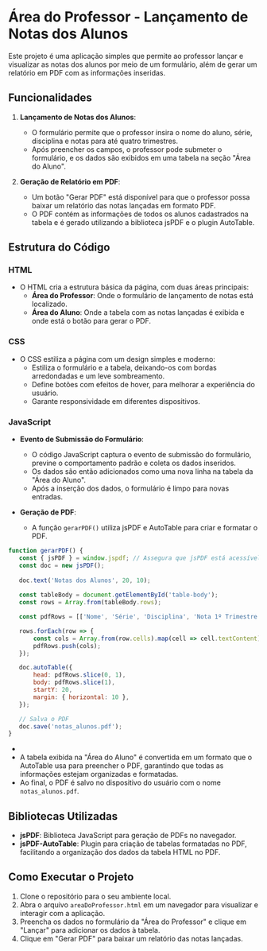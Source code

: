 # Área do Professor - Lançamento de Notas dos Alunos

Este projeto é uma aplicação simples que permite ao professor lançar e visualizar as notas dos alunos por meio de um formulário, além de gerar um relatório em PDF com as informações inseridas.

## Funcionalidades

1. **Lançamento de Notas dos Alunos**:
   - O formulário permite que o professor insira o nome do aluno, série, disciplina e notas para até quatro trimestres.
   - Após preencher os campos, o professor pode submeter o formulário, e os dados são exibidos em uma tabela na seção "Área do Aluno".
   
2. **Geração de Relatório em PDF**:
   - Um botão "Gerar PDF" está disponível para que o professor possa baixar um relatório das notas lançadas em formato PDF.
   - O PDF contém as informações de todos os alunos cadastrados na tabela e é gerado utilizando a biblioteca jsPDF e o plugin AutoTable.

## Estrutura do Código

### HTML

- O HTML cria a estrutura básica da página, com duas áreas principais:
  - **Área do Professor**: Onde o formulário de lançamento de notas está localizado.
  - **Área do Aluno**: Onde a tabela com as notas lançadas é exibida e onde está o botão para gerar o PDF.
  
### CSS

- O CSS estiliza a página com um design simples e moderno:
  - Estiliza o formulário e a tabela, deixando-os com bordas arredondadas e um leve sombreamento.
  - Define botões com efeitos de hover, para melhorar a experiência do usuário.
  - Garante responsividade em diferentes dispositivos.

### JavaScript

- **Evento de Submissão do Formulário**:
  - O código JavaScript captura o evento de submissão do formulário, previne o comportamento padrão e coleta os dados inseridos.
  - Os dados são então adicionados como uma nova linha na tabela da "Área do Aluno".
  - Após a inserção dos dados, o formulário é limpo para novas entradas.

- **Geração de PDF**:
  - A função `gerarPDF()` utiliza jsPDF e AutoTable para criar e formatar o PDF.
 ```js
function gerarPDF() {
    const { jsPDF } = window.jspdf; // Assegura que jsPDF está acessível
    const doc = new jsPDF();
    
    doc.text('Notas dos Alunos', 20, 10);
    
    const tableBody = document.getElementById('table-body');
    const rows = Array.from(tableBody.rows);

    const pdfRows = [['Nome', 'Série', 'Disciplina', 'Nota 1º Trimestre', 'Nota 2º Trimestre', 'Nota 3º Trimestre', 'Nota 4º Trimestre']];

    rows.forEach(row => {
        const cols = Array.from(row.cells).map(cell => cell.textContent);
        pdfRows.push(cols);
    });

    doc.autoTable({
        head: pdfRows.slice(0, 1),
        body: pdfRows.slice(1),
        startY: 20,
        margin: { horizontal: 10 },
    });

    // Salva o PDF
    doc.save('notas_alunos.pdf');
}
```

  - 
  - A tabela exibida na "Área do Aluno" é convertida em um formato que o AutoTable usa para preencher o PDF, garantindo que todas as informações estejam organizadas e formatadas.
  - Ao final, o PDF é salvo no dispositivo do usuário com o nome `notas_alunos.pdf`.

## Bibliotecas Utilizadas

- **jsPDF**: Biblioteca JavaScript para geração de PDFs no navegador.
- **jsPDF-AutoTable**: Plugin para criação de tabelas formatadas no PDF, facilitando a organização dos dados da tabela HTML no PDF.

## Como Executar o Projeto

1. Clone o repositório para o seu ambiente local.
2. Abra o arquivo `areaDoProfessor.html` em um navegador para visualizar e interagir com a aplicação.
3. Preencha os dados no formulário da "Área do Professor" e clique em "Lançar" para adicionar os dados à tabela.
4. Clique em "Gerar PDF" para baixar um relatório das notas lançadas.
